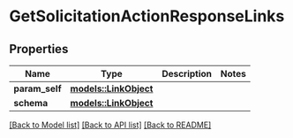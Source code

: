 # GetSolicitationActionResponseLinks

## Properties

Name | Type | Description | Notes
------------ | ------------- | ------------- | -------------
**param_self** | [**models::LinkObject**](LinkObject.md) |  | 
**schema** | [**models::LinkObject**](LinkObject.md) |  | 

[[Back to Model list]](../README.md#documentation-for-models) [[Back to API list]](../README.md#documentation-for-api-endpoints) [[Back to README]](../README.md)


